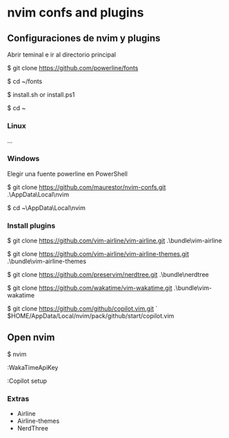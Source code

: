 # nvim confs and plugins
## Configuraciones de nvim y plugins
Abrir teminal e ir al directorio principal

$ git clone https://github.com/powerline/fonts

$ cd ~/fonts

$ install.sh or install.ps1

$ cd ~

### Linux
...

### Windows
Elegir una fuente powerline en PowerShell

$ git clone https://github.com/maurestor/nvim-confs.git .\AppData\Local\nvim

$ cd ~\AppData\Local\nvim

### Install plugins
$ git clone https://github.com/vim-airline/vim-airline.git .\bundle\vim-airline

$ git clone https://github.com/vim-airline/vim-airline-themes.git .\bundle\vim-airline-themes

$ git clone https://github.com/preservim/nerdtree.git .\bundle\nerdtree

$ git clone https://github.com/wakatime/vim-wakatime.git .\bundle\vim-wakatime

$ git clone https://github.com/github/copilot.vim.git `
   $HOME/AppData/Local/nvim/pack/github/start/copilot.vim

## Open nvim
$ nvim

:WakaTimeApiKey

:Copilot setup

### Extras
- Airline
- Airline-themes
- NerdThree
